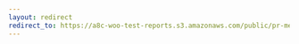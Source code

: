 ```yaml
---
layout: redirect
redirect_to: https://a8c-woo-test-reports.s3.amazonaws.com/public/pr-merge/44195/api/index.html
---
```

